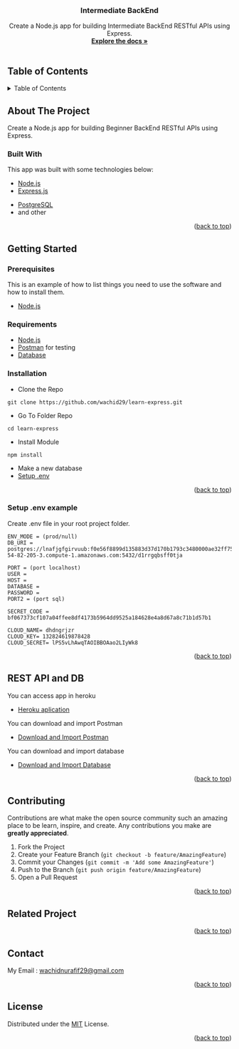 <div id="top"></div>

<!-- PROJECT LOGO -->
<br />
<div align="center">
  <h3 align="center">Intermediate BackEnd</h3>

  <p align="center">
    Create a Node.js app for building Intermediate BackEnd RESTful APIs using Express.
    <br />
    <a href="#table-of-contents"><strong>Explore the docs »</strong></a>
    <br />
    <br />
<!--     <a href="https://food-recipe-fandi.herokuapp.com/">View Web Service</a>
    ·
    <a href="https://github.com/fandipras7/foodRecipeApi/issues">Report Bug</a>
    ·
    <a href="https://github.com/fandipras7/foodRecipeApi/issues">Request Feature</a> -->
  </p>

</div>

<!-- TABLE OF CONTENTS -->
## Table of Contents
<details>
  <summary>Table of Contents</summary>
  <ol>
    <li>
      <a href="#about-the-project">About The Project</a>
      <ul>
        <li><a href="#built-with">Built With</a></li>
      </ul>
    </li>
    <li>
      <a href="#getting-started">Getting Started</a>
      <ul>
        <li><a href="#prerequisites">Prerequisites</a></li>
        <li><a href="#requirements">Requirements</a></li>
        <li><a href="#installation">Installation</a></li>
        <li><a href="#setup-env-example">Setup .env example</a></li>
      </ul>
    </li>
    <li><a href="#rest-api_and_db">REST API and DB</a></li>
    <li><a href="#contributing">Contributing</a></li>
    <li><a href="#related-project">Related Project</a></li>
    <li><a href="#contributing">Contributing</a></li>
    <li><a href="#contact">Contact</a></li>
    <li><a href="#license">License</a></li>
  </ol>
</details>

<!-- ABOUT THE PROJECT -->
## About The Project
Create a Node.js app for building Beginner BackEnd RESTful APIs using Express.

### Built With
This app was built with some technologies below:
- [Node.js](https://nodejs.org/en/)
- [Express.js](https://expressjs.com/)
<!-- - [JSON Web Tokens](https://jwt.io/) -->
- [PostgreSQL](https://www.postgresql.org/)
- and other

<p align="right">(<a href="#top">back to top</a>)</p>

<!-- GETTING STARTED -->
## Getting Started

### Prerequisites

This is an example of how to list things you need to use the software and how to install them.

* [Node.js](https://nodejs.org/en/download/)

### Requirements
* [Node.js](https://nodejs.org/en/)
* [Postman](https://www.getpostman.com/) for testing
* [Database](https://www.postgresql.org/)

### Installation

- Clone the Repo
```
git clone https://github.com/wachid29/learn-express.git

```
- Go To Folder Repo
```
cd learn-express
```
- Install Module
```
npm install
```
- Make a new database
- <a href="#setup-env-example">Setup .env</a>
<!-- - Type ` npm run dev` To Start Development
- Type ` npm run start` To Start Production -->

<p align="right">(<a href="#top">back to top</a>)</p>

### Setup .env example

Create .env file in your root project folder.

```env
ENV_MODE = (prod/null)
DB_URI = postgres://lnafjgfgirvuub:f0e56f8899d135883d37d170b1793c3480000ae32ff751344e8d2372afec88eb@ec2-54-82-205-3.compute-1.amazonaws.com:5432/d1rrgqbsff0tja

PORT = (port localhost)
USER = 
HOST = 
DATABASE = 
PASSWORD = 
PORT2 = (port sql)

SECRET_CODE = bf067373cf107a04ffee8df4173b5964dd9525a184628e4a8d67a8c71b1d57b1

CLOUD_NAME= dhdngrjzr
CLOUD_KEY= 132824619878428
CLOUD_SECRET= lPS5vLhAwqTAOIBBOAao2LIyWk8
```

<p align="right">(<a href="#top">back to top</a>)</p>

## REST API and DB
You can access app in heroku
</br>
- [Heroku aplication](https://intermediate-backend-pijar.herokuapp.com/)

You can download and import Postman 
</br>
- [Download and Import Postman](https://drive.google.com/drive/folders/1u60K0ldMdwC0zIFM4Nc6aTT2_WiFOPFs?usp=sharing)

You can download and import database
</br>
- [Download and Import Database](https://drive.google.com/drive/folders/1zH8Qz1YpkLjaAv0mYK5-Gfqc_zzFgGWF?usp=sharing)

<p align="right">(<a href="#top">back to top</a>)</p>

<!-- CONTRIBUTING -->
## Contributing

Contributions are what make the open source community such an amazing place to be learn, inspire, and create. Any contributions you make are **greatly appreciated**.

1. Fork the Project
2. Create your Feature Branch (`git checkout -b feature/AmazingFeature`)
3. Commit your Changes (`git commit -m 'Add some AmazingFeature'`)
4. Push to the Branch (`git push origin feature/AmazingFeature`)
5. Open a Pull Request

<p align="right">(<a href="#top">back to top</a>)</p>

## Related Project

<p align="right">(<a href="#top">back to top</a>)</p>

## Contact

My Email : wachidnurafif29@gmail.com

<p align="right">(<a href="#top">back to top</a>)</p>

## License
Distributed under the [MIT](/LICENSE) License.

<p align="right">(<a href="#top">back to top</a>)</p>

